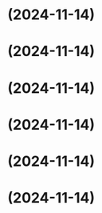 #  (2024-11-14)



#  (2024-11-14)



#  (2024-11-14)



#  (2024-11-14)



#  (2024-11-14)



#  (2024-11-14)



